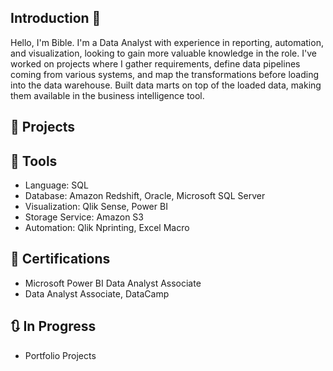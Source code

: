 ## Introduction 👋

Hello, I'm Bible. I'm a Data Analyst with experience in reporting, automation, and visualization, looking to gain more valuable knowledge in the role. I've worked on projects where I gather requirements, define data pipelines coming from various systems, and map the transformations before loading into the data warehouse. Built data marts on top of the loaded data, making them available in the business intelligence tool.

## 📕 Projects

## 🔧 Tools
- Language: SQL
- Database: Amazon Redshift, Oracle, Microsoft SQL Server
- Visualization: Qlik Sense, Power BI
- Storage Service: Amazon S3
- Automation: Qlik Nprinting, Excel Macro

## 📃 Certifications
- Microsoft Power BI Data Analyst Associate
- Data Analyst Associate, DataCamp

## 🔃 In Progress
- Portfolio Projects
<!--
**biblehong/biblehong** is a ✨ _special_ ✨ repository because its `README.md` (this file) appears on your GitHub profile.

Here are some ideas to get you started:

- 🔭 I’m currently working on ...
- 🌱 I’m currently learning ...
- 👯 I’m looking to collaborate on ...
- 🤔 I’m looking for help with ...
- 💬 Ask me about ...
- 📫 How to reach me: ...
- 😄 Pronouns: ...
- ⚡ Fun fact: ...
-->
